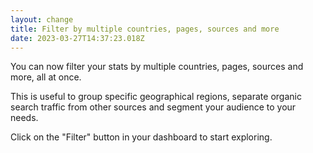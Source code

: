 ```yaml
---
layout: change
title: Filter by multiple countries, pages, sources and more
date: 2023-03-27T14:37:23.018Z
---
```

You can now filter your stats by multiple countries, pages, sources and more, all at once.

This is useful to group specific geographical regions, separate organic search traffic from other sources and segment your audience to your needs.

Click on the "Filter" button in your dashboard to start exploring.